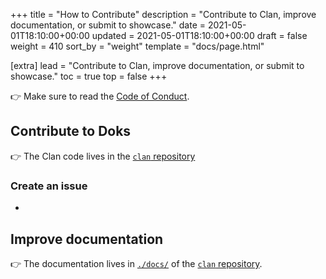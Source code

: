 +++
title = "How to Contribute"
description = "Contribute to Clan, improve documentation, or submit to showcase."
date = 2021-05-01T18:10:00+00:00
updated = 2021-05-01T18:10:00+00:00
draft = false
weight = 410
sort_by = "weight"
template = "docs/page.html"

[extra]
lead = "Contribute to Clan, improve documentation, or submit to showcase."
toc = true
top = false
+++

👉 Make sure to read the [Code of Conduct](../code-of-conduct/).

## Contribute to Doks

👉 The Clan code lives in the [`clan` repository](https://git.clan.lol/clan/clan)

### Create an issue

- <TODO>

## Improve documentation

👉 The documentation lives in [`./docs/`](https://git.clan.lol/clan/clan/docs)
of the [`clan` repository](https://git.clan.lol/clan/clan/docs).
